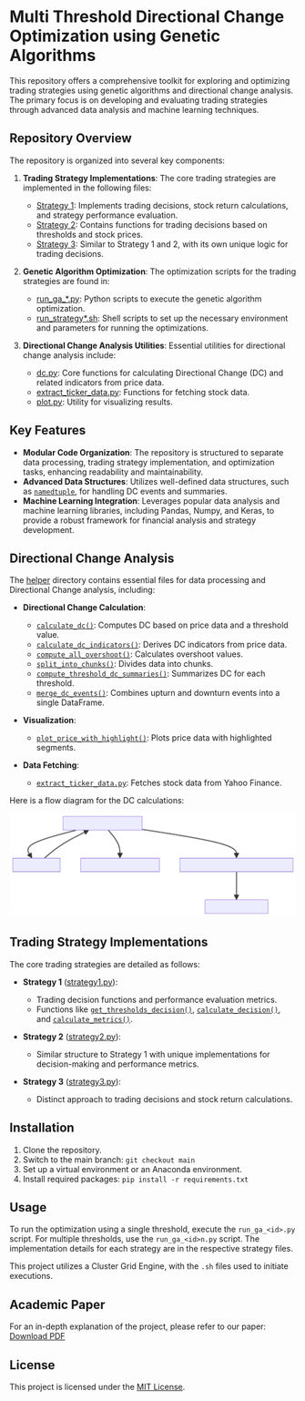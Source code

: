 # Multi Threshold Directional Change Optimization using Genetic Algorithms

This repository offers a comprehensive toolkit for exploring and optimizing trading strategies using genetic algorithms and directional change analysis. The primary focus is on developing and evaluating trading strategies through advanced data analysis and machine learning techniques.

## Repository Overview

The repository is organized into several key components:

1. **Trading Strategy Implementations**: The core trading strategies are implemented in the following files:
   - [Strategy 1](./strategy1.py): Implements trading decisions, stock return calculations, and strategy performance evaluation.
   - [Strategy 2](./strategy2.py): Contains functions for trading decisions based on thresholds and stock prices.
   - [Strategy 3](./strategy3.py): Similar to Strategy 1 and 2, with its own unique logic for trading decisions.

2. **Genetic Algorithm Optimization**: The optimization scripts for the trading strategies are found in:
   - [run_ga_*.py](./run_ga_*.py): Python scripts to execute the genetic algorithm optimization.
   - [run_strategy*.sh](./run_strategy*.sh): Shell scripts to set up the necessary environment and parameters for running the optimizations.

3. **Directional Change Analysis Utilities**: Essential utilities for directional change analysis include:
   - [dc.py](./helper/dc.py): Core functions for calculating Directional Change (DC) and related indicators from price data.
   - [extract_ticker_data.py](./helper/extract_ticker_data.py): Functions for fetching stock data.
   - [plot.py](./helper/plot.py): Utility for visualizing results.

## Key Features

- **Modular Code Organization**: The repository is structured to separate data processing, trading strategy implementation, and optimization tasks, enhancing readability and maintainability.
- **Advanced Data Structures**: Utilizes well-defined data structures, such as [`namedtuple`](./strategy1.py#L8), for handling DC events and summaries.
- **Machine Learning Integration**: Leverages popular data analysis and machine learning libraries, including Pandas, Numpy, and Keras, to provide a robust framework for financial analysis and strategy development.

## Directional Change Analysis

The [helper](./helper) directory contains essential files for data processing and Directional Change analysis, including:

- **Directional Change Calculation**:
  - [`calculate_dc()`](./helper/dc.py#L15): Computes DC based on price data and a threshold value.
  - [`calculate_dc_indicators()`](./helper/dc.py#L94): Derives DC indicators from price data.
  - [`compute_all_overshoot()`](./helper/dc.py#L150): Calculates overshoot values.
  - [`split_into_chunks()`](./helper/dc.py#L194): Divides data into chunks.
  - [`compute_threshold_dc_summaries()`](./helper/dc.py#L210): Summarizes DC for each threshold.
  - [`merge_dc_events()`](./helper/dc.py#L234): Combines upturn and downturn events into a single DataFrame.

- **Visualization**:
  - [`plot_price_with_highlight()`](./helper/plot.py#L6): Plots price data with highlighted segments.

- **Data Fetching**:
  - [`extract_ticker_data.py`](./helper/extract_ticker_data.py#L0): Fetches stock data from Yahoo Finance.

Here is a flow diagram for the DC calculations:

![DC Flow](./doc/assets/dc-arch.svg)

## Trading Strategy Implementations

The core trading strategies are detailed as follows:

- **Strategy 1** ([strategy1.py](./strategy1.py)):
  - Trading decision functions and performance evaluation metrics.
  - Functions like [`get_thresholds_decision()`](./strategy1.py#L19), [`calculate_decision()`](./strategy1.py#L58), and [`calculate_metrics()`](./strategy1.py#L167).

- **Strategy 2** ([strategy2.py](./strategy2.py)):
  - Similar structure to Strategy 1 with unique implementations for decision-making and performance metrics.

- **Strategy 3** ([strategy3.py](./strategy3.py)):
  - Distinct approach to trading decisions and stock return calculations.

## Installation

1. Clone the repository.
2. Switch to the main branch: `git checkout main`
3. Set up a virtual environment or an Anaconda environment.
4. Install required packages: `pip install -r requirements.txt`

## Usage

To run the optimization using a single threshold, execute the `run_ga_<id>.py` script. For multiple thresholds, use the `run_ga_<id>n.py` script. The implementation details for each strategy are in the respective strategy files.

This project utilizes a Cluster Grid Engine, with the `.sh` files used to initiate executions.

## Academic Paper

For an in-depth explanation of the project, please refer to our paper: [Download PDF](./Sheehab_CF981.pdf)

## License

This project is licensed under the [MIT License](https://opensource.org/licenses/MIT).
